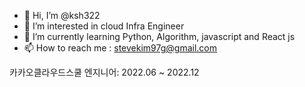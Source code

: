 - 👋 Hi, I’m @ksh322
- 👀 I’m interested in cloud Infra Engineer
- 🌱 I’m currently learning Python, Algorithm, javascript and React js
- 📫 How to reach me : stevekim97g@gmail.com

카카오클라우드스쿨 엔지니어: 2022.06 ~ 2022.12


<!---
ksh322/ksh322 is a ✨ special ✨ repository because its `README.md` (this file) appears on your GitHub profile.
You can click the Preview link to take a look at your changes.
--->
